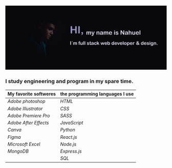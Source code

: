 ![img](https://github.com/nahueRosso/nahueRosso/blob/main/readme.png)

### I study engineering and program in my spare time.

| **My favorite softweres** | **the programming languages I use**|
|---------------------------|------------------------------------|
| *Adobe photoshop*         | *HTML*                             |
| *Adobe Illustrator*       | *CSS*                              |
| *Adobe Premiere Pro*      | *SASS*                             |
| *Adobe After Effects*     | *JavaScript*                       |
| *Canva*                   | *Python*                           |
| *Figma*                   | *React.js*                         |
| *Microsoft Excel*         | *Node.js*                          |
| *MongoDB*                 | *Express.js*                       |
|                           | *SQL*                              |


<!--
**nahueRosso/nahueRosso** is a ✨ _special_ ✨ repository because its `README.md` (this file) appears on your GitHub profile.

Here are some ideas to get you started:

- 🔭 I’m currently working on ...
- 🌱 I’m currently learning ...
- 👯 I’m looking to collaborate on ...
- 🤔 I’m looking for help with ...
- 💬 Ask me about ...
- 📫 How to reach me: ...
- 😄 Pronouns: ...
- ⚡ Fun fact: ...
-->
